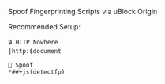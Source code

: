 Spoof Fingerprinting Scripts via uBlock Origin

Recommended Setup:
```
🔒 HTTP Nowhere
|http:$document

🧪 Spoof
*##+js(detectfp)
```
